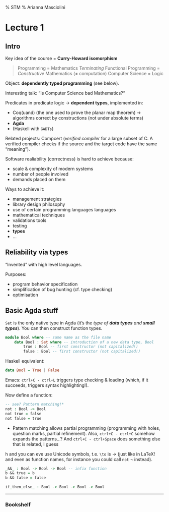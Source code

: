 % STM % Arianna Masciolini

# Lecture 1

## Intro

Key idea of the course = __Curry-Howard isomorphism__

> Programming = Mathematics
> _Terminating_ Functional Programming = _Constructive_ Mathematics ($\neq$ computation)
> Computer Science = Logic

Object: __dependently typed programming__ (see below).

Interesting talk: “Is Computer Science bad Mathematics?“

Predicates in predicate logic -> __dependent types__, implemented in:

- Coq(uand) (the one used to prove the planar map theorem) -> algorithms correct by constructions (not under absolute terms)
- __Agda__
- (Haskell with `GADTs`)

Related projects: Compcert (_verified compiler_ for a large subset of C. A verified compiler checks if the source and the target code have the same “meaning”).

Software realiability (correctness) is hard to achieve because:

- scale & complexity of modern systems
- number of people involved
- demands placed on them

Ways to achieve it:

- management strategies
- library design philosophy
- use of certain programming languages languages
- mathematical techniques
- validations tools
- testing
- __types__
- …

## Reliability via types

“Invented” with high level languages.

Purposes:

- program behavior specification
- simplification of bug hunting (cf. type checking)
- optimisation

## Basic Agda stuff

`Set` is the only native type in Agda (it’s the _type of **data types** and **small types**_). You can then construct function types.

```agda
module Bool where -- same name as the file name
	data Bool : Set where -- introduction of a new data type, Bool
		true : Bool -- first constructor (not capitalized!)
		false : Bool -- first constructor (not capitalized!)

```

Haskell equivalent:

```haskell
data Bool = True | False

```

Emacs: `ctrl+C - ctrl+L` triggers type checking & loading (which, if it succeeds, triggers syntax highlighting!).

Now define a function:

```agda
-- see? Pattern matching!*
not : Bool -> Bool
not true = false
not false = true

```

* Pattern matching allows partial programming (programming with holes, question marks, partial refinement). Also, `ctrl+C - ctrl+C` somehow expands the patterns…? And `ctrl+C - ctrl+Space` does something else that is related, I guess

h and you can eve use Unicode symbols, t.e. `\to` is $\to$ (just like in LaTeX! and even as function names, for instance you could call `not` $\neg$ instead).

```agda
_&&_ : Bool -> Bool -> Bool -- infix function
b && true = b
b && false = false

if_then_else_ : Bool -> Bool -> Bool -> Bool

```



---

### Bookshelf

